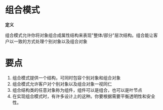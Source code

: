 # 组合模式

**定义**

组合模式允许你将对象组合成属性结构来表现"整体/部分"层次结构。组合能让客户以一致的方式处理个别对象以及组合对象

# 要点

1. 组合模式提供一个结构，可同时包容个别对象和组合对象
2. 组合模式允许客户对个别对象以及组合对象一视同仁
3. 组合结构类的任意对象称为组件，组件可以是组合，也可以是叶节点
4. 在实现组合模式时，有许多设计上的这种。你要根据需要平衡透明性和安全性。